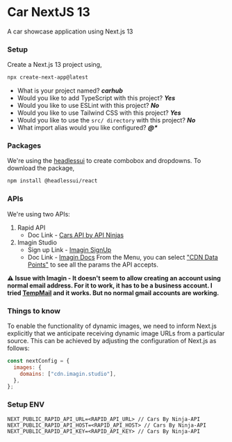 # Car NextJS 13

A car showcase application using Next.js 13

### Setup

Create a Next.js 13 project using,

```bash
npx create-next-app@latest
```
- What is your project named? **_carhub_**
- Would you like to add TypeScript with this project? **_Yes_**
- Would you like to use ESLint with this project? **_No_**
- Would you like to use Tailwind CSS with this project? **_Yes_**
- Would you like to use the `src/ directory` with this project? **_No_**
- What import alias would you like configured? **_@\*_**

### Packages

We're using the [headlessui](https://headlessui.com/) to create combobox and dropdowns. To download the package, 
```bash
npm install @headlessui/react
```

### APIs

We're using two APIs:
1. Rapid API
   - Doc Link - [Cars API by API Ninjas](https://rapidapi.com/apininjas/api/cars-by-api-ninjas)
3. Imagin Studio
   - Sign up Link - [Imagin SignUp](https://www.imagin.studio/subscriptions/pricing)
   - Doc Link - [Imagin Docs](https://docs.imagin.studio/)
     From the Menu, you can select ["CDN Data Points"](https://docs.imagin.studio/cdnDatapoints) to see all the params the API accepts.
   
**⚠️ Issue with Imagin - It doesn't seem to allow creating an account using normal email address. For it to work, it has to be a business account. I tried [TempMail](https://temp-mail.org/en/) and it works. But no normal gmail accounts are working.**   

### Things to know

To enable the functionality of dynamic images, we need to inform Next.js explicitly that we anticipate receiving dynamic image URLs from a particular source. This can be achieved by adjusting the configuration of Next.js as follows:

```javascript
const nextConfig = {
  images: {
    domains: ["cdn.imagin.studio"],
  },
};
```

### Setup ENV

```env
NEXT_PUBLIC_RAPID_API_URL=<RAPID_API_URL> // Cars By Ninja-API
NEXT_PUBLIC_RAPID_API_HOST=<RAPID_API_HOST> // Cars By Ninja-API
NEXT_PUBLIC_RAPID_API_KEY=<RAPID_API_KEY> // Cars By Ninja-API
```
